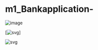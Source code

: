 # m1_Bankapplication-
![image](https://user-images.githubusercontent.com/77101903/161205409-b4368bc5-8a95-45e9-bea8-ab9812cc4ff3.png)

[![svg](https://user-images.githubusercontent.com/77101903/161210294-02105031-5a3d-4141-8ed6-88e5ed053541.svg)]

![svg](https://user-images.githubusercontent.com/77101903/161210497-5268d951-8ca4-42cb-8429-880285c66d00.svg)
